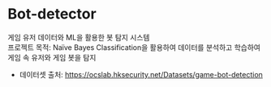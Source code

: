 # Bot-detector
게임 유저 데이터와 ML을 활용한 봇 탐지 시스템  
프로젝트 목적: Naïve Bayes Classification을 활용하여 데이터를 분석하고 학습하여 게임 속 유저와 게임 봇을 탐지
* 데이터셋 출처: https://ocslab.hksecurity.net/Datasets/game-bot-detection
